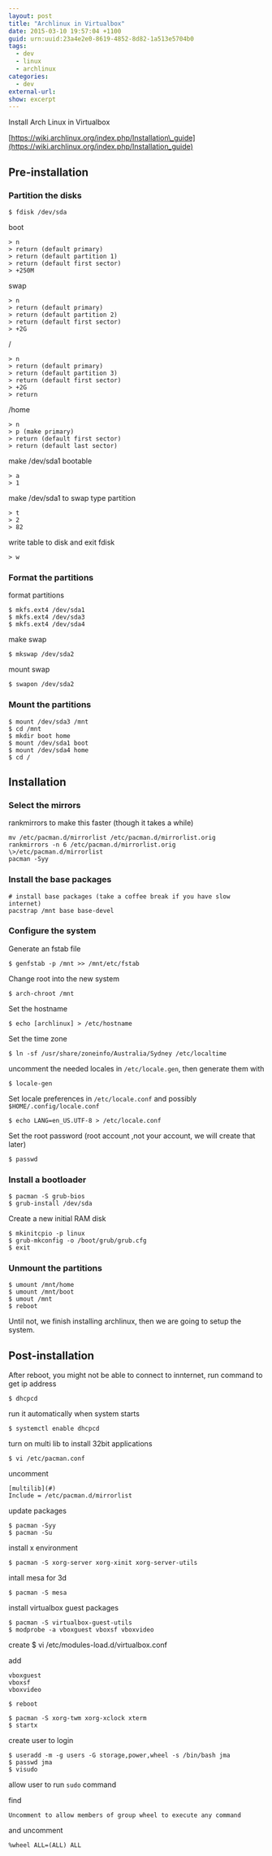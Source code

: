 ```yaml
--- 
layout: post
title: "Archlinux in Virtualbox"
date: 2015-03-10 19:57:04 +1100
guid: urn:uuid:23a4e2e0-8619-4852-8d82-1a513e5704b0
tags:
  - dev
  - linux
  - archlinux
categories:
  - dev
external-url: 
show: excerpt
---
```


Install Arch Linux in Virtualbox

[https://wiki.archlinux.org/index.php/Installation\_guide](https://wiki.archlinux.org/index.php/Installation_guide)

Pre-installation
---- 

### Partition the disks

	$ fdisk /dev/sda

boot
```
> n
> return (default primary)
> return (default partition 1)
> return (default first sector)
> +250M
```

swap
```
> n
> return (default primary)
> return (default partition 2)
> return (default first sector)
> +2G
```

/
```
> n
> return (default primary)
> return (default partition 3)
> return (default first sector)
> +2G
> return
```

/home
```
> n
> p (make primary)
> return (default first sector)
> return (default last sector)
```

make /dev/sda1 bootable

```
> a
> 1
```

make /dev/sda1 to swap type partition
```
> t
> 2
> 82
```

write table to disk and exit fdisk
```
> w
```

### Format the partitions

format partitions

```
$ mkfs.ext4 /dev/sda1
$ mkfs.ext4 /dev/sda3
$ mkfs.ext4 /dev/sda4
```

make swap

	$ mkswap /dev/sda2

mount swap

	$ swapon /dev/sda2

### Mount the partitions

```
$ mount /dev/sda3 /mnt
$ cd /mnt
$ mkdir boot home
$ mount /dev/sda1 boot
$ mount /dev/sda4 home
$ cd /
```

Installation
---- 

### Select the mirrors

rankmirrors to make this faster (though it takes a while)
```
mv /etc/pacman.d/mirrorlist /etc/pacman.d/mirrorlist.orig
rankmirrors -n 6 /etc/pacman.d/mirrorlist.orig \>/etc/pacman.d/mirrorlist
pacman -Syy
```

### Install the base packages

```
# install base packages (take a coffee break if you have slow internet)
pacstrap /mnt base base-devel
```

### Configure the system

Generate an fstab file

	$ genfstab -p /mnt >> /mnt/etc/fstab

Change root into the new system

	$ arch-chroot /mnt

Set the hostname

	$ echo [archlinux] > /etc/hostname

Set the time zone

	$ ln -sf /usr/share/zoneinfo/Australia/Sydney /etc/localtime

uncomment the needed locales in `/etc/locale.gen`, then generate them with

	$ locale-gen

Set locale preferences in `/etc/locale.conf` and possibly `$HOME/.config/locale.conf`

	$ echo LANG=en_US.UTF-8 > /etc/locale.conf

Set the root password (root account ,not your account, we will create that later)

	$ passwd

### Install a bootloader

```
$ pacman -S grub-bios
$ grub-install /dev/sda
```

Create a new initial RAM disk

```
$ mkinitcpio -p linux
$ grub-mkconfig -o /boot/grub/grub.cfg
$ exit
```

### Unmount the partitions

```
$ umount /mnt/home
$ umount /mnt/boot
$ umout /mnt
$ reboot
```

Until not, we finish installing archlinux, then we are going to setup the system.

Post-installation
---- 

After reboot, you might not be able to connect to innternet, run command to get ip address

    $ dhcpcd

run it automatically when system starts

    $ systemctl enable dhcpcd

turn on multi lib to install 32bit applications

    $ vi /etc/pacman.conf

uncomment
```
[multilib](#)
Include = /etc/pacman.d/mirrorlist
```

update packages

```
$ pacman -Syy
$ pacman -Su
```

install x environment

    $ pacman -S xorg-server xorg-xinit xorg-server-utils

intall mesa for 3d

    $ pacman -S mesa

install virtualbox guest packages

```
$ pacman -S virtualbox-guest-utils
$ modprobe -a vboxguest vboxsf vboxvideo
```

create
	$ vi /etc/modules-load.d/virtualbox.conf

add
```
vboxguest
vboxsf
vboxvideo
```

	$ reboot



```
$ pacman -S xorg-twm xorg-xclock xterm
$ startx
```

create user to login

```
$ useradd -m -g users -G storage,power,wheel -s /bin/bash jma
$ passwd jma
$ visudo
```

allow user to run `sudo` command

find

`Uncomment to allow members of group wheel to execute any command`

and uncomment

`%wheel ALL=(ALL) ALL`
